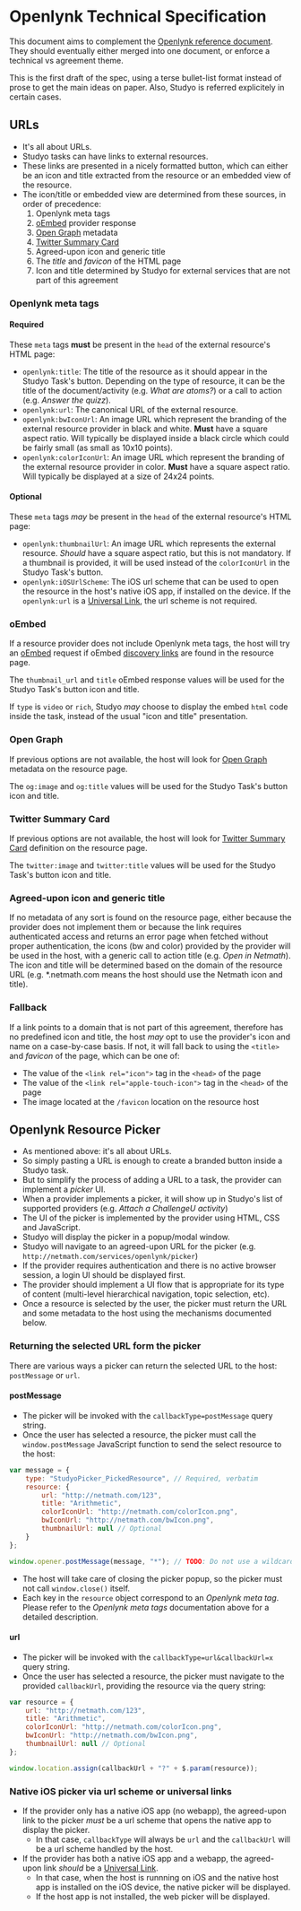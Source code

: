 # Openlynk Technical Specification

This document aims to complement the [Openlynk reference document](https://docs.google.com/document/d/1eoX1TJfKU9gGaS7c8_BNc7bdBoHmqdwM7osnl806Va0/edit?usp=sharing). They should eventually either merged into one document, or enforce a technical vs agreement theme.

This is the first draft of the spec, using a terse bullet-list format instead of prose to get the main ideas on paper. Also, Studyo is referred explicitely in certain cases.

## URLs

* It's all about URLs.
* Studyo tasks can have links to external resources.
* These links are presented in a nicely formatted button, which can either be an icon and title extracted from the resource or an embedded view of the resource.
* The icon/title or embedded view are determined from these sources, in order of precedence:
    1. Openlynk meta tags
    2. [oEmbed](http://oembed.com) provider response
    3. [Open Graph](http://ogp.me) metadata
    4. [Twitter Summary Card](https://dev.twitter.com/cards/types/summary)
    5. Agreed-upon icon and generic title
    6. The _title_ and _favicon_ of the HTML page
    7. Icon and title determined by Studyo for external services that are not part of this agreement

### Openlynk meta tags

#### Required

These `meta` tags **must** be present in the `head` of the external resource's HTML page:

* `openlynk:title`: The title of the resource as it should appear in the Studyo Task's button. Depending on the type of resource, it can be the title of the document/activity (e.g. _What are atoms?_) or a call to action (e.g. _Answer the quizz_).
* `openlynk:url`: The canonical URL of the external resource.
* `openlynk:bwIconUrl`: An image URL which represent the branding of the external resource provider in black and white. **Must** have a square aspect ratio. Will typically be displayed inside a black circle which could be fairly small (as small as 10x10 points).
* `openlynk:colorIconUrl`: An image URL which represent the branding of the external resource provider in color. **Must** have a square aspect ratio. Will typically be displayed at a size of 24x24 points.

#### Optional

These `meta` tags _may_ be present in the `head` of the external resource's HTML page:

* `openlynk:thumbnailUrl`: An image URL which represents the external resource. _Should_ have a square aspect ratio, but this is not mandatory. If a thumbnail is provided, it will be used instead of the `colorIconUrl` in the Studyo Task's button.
* `openlynk:iOSUrlScheme`: The iOS url scheme that can be used to open the resource in the host's native iOS app, if installed on the device. If the `openlynk:url` is a [Universal Link](https://developer.apple.com/library/ios/documentation/General/Conceptual/AppSearch/UniversalLinks.html#//apple_ref/doc/uid/TP40016308-CH12), the url scheme is not required.

### oEmbed

If a resource provider does not include Openlynk meta tags, the host will try an [oEmbed](http://oembed.com) request if oEmbed [discovery links](http://oembed.com/#section4) are found in the resource page.

The `thumbnail_url` and `title` oEmbed response values will be used for the Studyo Task's button icon and title.

If `type` is `video` or `rich`, Studyo _may_ choose to display the embed `html` code inside the task, instead of the usual "icon and title" presentation.

### Open Graph

If previous options are not available, the host will look for [Open Graph](http://ogp.me) metadata on the resource page.

The `og:image` and `og:title` values will be used for the Studyo Task's button icon and title.

### Twitter Summary Card

If previous options are not available, the host will look for [Twitter Summary Card](https://dev.twitter.com/cards/types/summary) definition on the resource page.

The `twitter:image` and `twitter:title` values will be used for the Studyo Task's button icon and title.

### Agreed-upon icon and generic title

If no metadata of any sort is found on the resource page, either because the provider does not implement them or because the link requires authenticated access and returns an error page when fetched without proper authentication, the icons (bw and color) provided by the provider will be used in the host, with a generic call to action title (e.g. _Open in Netmath_). The icon and title will be determined based on the domain of the resource URL (e.g. *.netmath.com means the host should use the Netmath icon and title).

### Fallback

If a link points to a domain that is not part of this agreement, therefore has no predefined icon and title, the host _may_ opt to use the provider's icon and name on a case-by-case basis. If not, it will fall back to using the `<title>` and _favicon_ of the page, which can be one of:

* The value of the `<link rel="icon">` tag in the `<head>` of the page
* The value of the `<link rel="apple-touch-icon">` tag in the `<head>` of the page
* The image located at the `/favicon` location on the resource host

## Openlynk Resource Picker

* As mentioned above: it's all about URLs.
* So simply pasting a URL is enough to create a branded button inside a Studyo task.
* But to simplify the process of adding a URL to a task, the provider can implement a _picker_ UI.
* When a provider implements a picker, it will show up in Studyo's list of supported providers (e.g. _Attach a ChallengeU activity_)
* The UI of the picker is implemented by the provider using HTML, CSS and JavaScript.
* Studyo will display the picker in a popup/modal window.
* Studyo will navigate to an agreed-upon URL for the picker (e.g. `http://netmath.com/services/openlynk/picker`)
* If the provider requires authentication and there is no active browser session, a login UI should be displayed first.
* The provider should implement a UI flow that is appropriate for its type of content (multi-level hierarchical navigation, topic selection, etc).
* Once a resource is selected by the user, the picker must return the URL and some metadata to the host using the mechanisms documented below.

### Returning the selected URL form the picker

There are various ways a picker can return the selected URL to the host: `postMessage` or `url`.

#### postMessage

* The picker will be invoked with the `callbackType=postMessage` query string.
* Once the user has selected a resource, the picker must call the `window.postMessage` JavaScript function to send the select resource to the host:

```javascript
var message = {
    type: "StudyoPicker_PickedResource", // Required, verbatim
    resource: {
        url: "http://netmath.com/123",
        title: "Arithmetic",
        colorIconUrl: "http://netmath.com/colorIcon.png",
        bwIconUrl: "http://netmath.com/bwIcon.png",
        thumbnailUrl: null // Optional
    }
};

window.opener.postMessage(message, "*"); // TODO: Do not use a wildcard target origin
```

* The host will take care of closing the picker popup, so the picker must not call `window.close()` itself.
* Each key in the `resource` object correspond to an _Openlynk meta tag_. Please refer to the _Openlynk meta tags_ documentation above for a detailed description.

#### url

* The picker will be invoked with the `callbackType=url&callbackUrl=x` query string.
* Once the user has selected a resource, the picker must navigate to the provided `callbackUrl`, providing the resource via the query string:

```javascript
var resource = {
    url: "http://netmath.com/123",
    title: "Arithmetic",
    colorIconUrl: "http://netmath.com/colorIcon.png",
    bwIconUrl: "http://netmath.com/bwIcon.png",
    thumbnailUrl: null // Optional
};

window.location.assign(callbackUrl + "?" + $.param(resource));
```

### Native iOS picker via url scheme or universal links

* If the provider only has a native iOS app (no webapp), the agreed-upon link to the picker _must_ be a url scheme that opens the native app to display the picker. 
    * In that case, `callbackType` will always be `url` and the `callbackUrl` will be a url scheme handled by the host.
* If the provider has both a native iOS app and a webapp, the agreed-upon link _should_ be a [Universal Link](https://developer.apple.com/library/ios/documentation/General/Conceptual/AppSearch/UniversalLinks.html#//apple_ref/doc/uid/TP40016308-CH12).
    * In that case, when the host is runnning on iOS and the native host app is installed on the iOS device, the native picker will be displayed.
    * If the host app is not installed, the web picker will be displayed.
